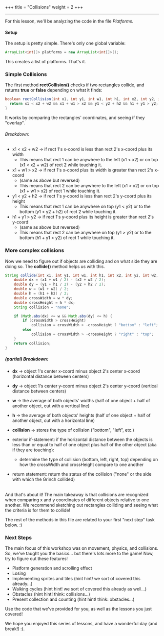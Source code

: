 +++
title = "Collisions"
weight = 2
+++

---

For this lesson, we'll be analyzing the code in the file *Platforms*. 

#### Setup

The setup is pretty simple. There's only one global variable:
```java
ArrayList<int[]> platforms = new ArrayList<int[]>();
```
This creates a list of platforms. That's it.

### Simple Collisions

The first method **rectCollision()** checks if two rectangles collide, and returns **true** or **false** depending on what it finds:

```java
boolean rectCollision(int x1, int y1, int w1, int h1, int x2, int y2, int w2, int h2) {  // checks if two rectangles collide
  return x1 < x2 + w2 && x1 + w1 > x2 && y1 < y2 + h2 && h1 + y1 > y2;
}
```

It works by comparing the rectangles' coordinates, and seeing if they "overlap".

###### Breakdown:

- x1 < x2 + w2 → if rect 1's x-coord is less than rect 2's x-coord plus its width
    - This means that rect 1 can be anywhere to the left (x1 < x2) or on top (x1 < x2 + w2) of rect 2 while touching it.
- x1 + w1 > x2 → if rect 1's x-coord plus its width is greater than rect 2's x-coord
    - (same as above but reversed)
    - This means that rect 2 can be anywhere to the left (x1 > x2) or on top (x1 + w1 > x2) of rect 1 while touching it.
- y1 < y2 + h2 → if rect 1's y-coord is less than rect 2's y-coord plus its height
    - This means that rect 1 can be anywhere on top (y1 < y2) or to the bottom (y1 < y2 + h2) of rect 2 while touching it.
- h1 + y1 > y2 → if rect 1's y-coord plus its height is greater than rect 2's y-coord
    - (same as above but reversed)
    - This means that rect 2 can be anywhere on top (y1 > y2) or to the bottom (h1 + y1 > y2) of rect 1 while touching it.

### More complex collisions

Now we need to figure out if objects are colliding and on what side they are doing so. The **collide()** method helps us with this.

```java
String collide(int x1, int y1, int w1, int h1, int x2, int y2, int w2, int h2) {  // check if two rectangles collide and which side they collide on
    double dx = (x1 + w1 / 2) - (x2 + w2 / 2);
    double dy = (y1 + h1 / 2) - (y2 + h2 / 2);
    double w = (w1 + w2) / 2;
    double h = (h1 + h2) / 2;
    double crossWidth = w * dy;
    double crossHeight = h * dx;
    String collision = "none";

    if (Math.abs(dx) <= w && Math.abs(dy) <= h) {
        if (crossWidth > crossHeight) 
            collision = crossWidth > -crossHeight ? "bottom" : "left";
        else
            collision = crossWidth > -crossHeight ? "right" : "top";
    }
    return collision;
}
```

##### (partial) Breakdown:
- **dx** → object 1's center x-coord minus object 2's center x-coord (horizontal distance between centers)
- **dy** → object 1's center y-coord minus object 2's center y-coord (vertical distance between centers)
- **w** → the average of both objects' widths (half of one object + half of another object, cut with a vertical line)
- **h** → the average of both objects' heights (half of one object + half of another object, cut with a horizontal line)
- **collision** → stores the type of collision ("bottom", "left", etc.)

- exterior if-statement: if the horizontal distance between the objects is less than or equal to half of one object plus half of the other object (aka if they are touching):
    - determine the type of collision (bottom, left, right, top) depending on how the crossWidth and crossHeight compare to one another

- return statement: return the status of the collision ("none" or the side with which the Grinch collided)

######
And that's about it! The main takeaway is that collisions are recognized when comparing x and y coordinates of different objects relative to one another. We recommend sketching out rectangles colliding and seeing what the criteria is for them to collide!

The rest of the methods in this file are related to your first "next step" task below. :)


### Next Steps

The main focus of this workshop was on movement, physics, and collisions. So, we've taught you the basics... but there's lots more to the game! Now, try to figure out these features! 

- Platform generation and scrolling effect
- Losing
- Implementing sprites and tiles (hint hint! we sort of covered this already...)
- Walking cycles (hint hint! we sort of covered this already as well...)
- Obstacles (hint hint! think: collisions...)
- Present collection and counting (hint hint! think: obstacles...)

Use the code that we've provided for you, as well as the lessons you just covered!

We hope you enjoyed this series of lessons, and have a wonderful day (and break!) :). 
